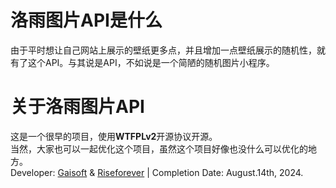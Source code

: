 # 洛雨图片API是什么
由于平时想让自己网站上展示的壁纸更多点，并且增加一点壁纸展示的随机性，就有了这个API。与其说是API，不如说是一个简陋的随机图片小程序。
# 关于洛雨图片API
这是一个很早的项目，使用<b>WTFPLv2</b>开源协议开源。<br>
当然，大家也可以一起优化这个项目，虽然这个项目好像也没什么可以优化的地方。<br>
Developer: <a href="https://www.haoyu233.com" target="_blank">Gaisoft</a> & <a href="https://www.riseforever.cn" target="_blank">Riseforever</a> | Completion Date: August.14th, 2024.<br>
